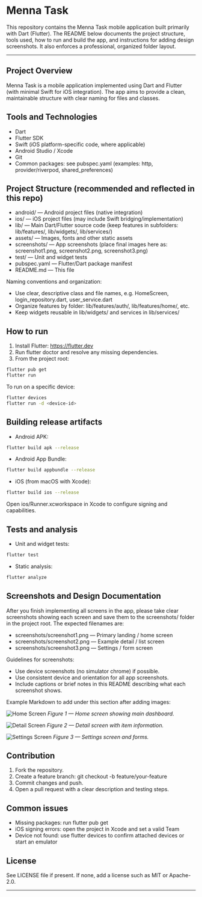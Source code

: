 # Menna Task

This repository contains the Menna Task mobile application built primarily with Dart (Flutter). The README below documents the project structure, tools used, how to run and build the app, and instructions for adding design screenshots. It also enforces a professional, organized folder layout.

---

## Project Overview

Menna Task is a mobile application implemented using Dart and Flutter (with minimal Swift for iOS integration). The app aims to provide a clean, maintainable structure with clear naming for files and classes.

## Tools and Technologies

- Dart
- Flutter SDK
- Swift (iOS platform-specific code, where applicable)
- Android Studio / Xcode
- Git
- Common packages: see pubspec.yaml (examples: http, provider/riverpod, shared_preferences)

## Project Structure (recommended and reflected in this repo)

- android/                — Android project files (native integration)
- ios/                    — iOS project files (may include Swift bridging/implementation)
- lib/                    — Main Dart/Flutter source code (keep features in subfolders: lib/features/, lib/widgets/, lib/services/)
- assets/                 — Images, fonts and other static assets
- screenshots/            — App screenshots (place final images here as: screenshot1.png, screenshot2.png, screenshot3.png)
- test/                   — Unit and widget tests
- pubspec.yaml            — Flutter/Dart package manifest
- README.md               — This file

Naming conventions and organization:
- Use clear, descriptive class and file names, e.g. HomeScreen, login_repository.dart, user_service.dart
- Organize features by folder: lib/features/auth/, lib/features/home/, etc.
- Keep widgets reusable in lib/widgets/ and services in lib/services/

## How to run

1. Install Flutter: https://flutter.dev
2. Run flutter doctor and resolve any missing dependencies.
3. From the project root:

```bash
flutter pub get
flutter run
```

To run on a specific device:

```bash
flutter devices
flutter run -d <device-id>
```

## Building release artifacts

- Android APK:

```bash
flutter build apk --release
```

- Android App Bundle:

```bash
flutter build appbundle --release
```

- iOS (from macOS with Xcode):

```bash
flutter build ios --release
```

Open ios/Runner.xcworkspace in Xcode to configure signing and capabilities.

## Tests and analysis

- Unit and widget tests:

```bash
flutter test
```

- Static analysis:

```bash
flutter analyze
```

## Screenshots and Design Documentation

After you finish implementing all screens in the app, please take clear screenshots showing each screen and save them to the screenshots/ folder in the project root. The expected filenames are:

- screenshots/screenshot1.png — Primary landing / home screen
- screenshots/screenshot2.png — Example detail / list screen
- screenshots/screenshot3.png — Settings / form screen

Guidelines for screenshots:
- Use device screenshots (no simulator chrome) if possible.
- Use consistent device and orientation for all app screenshots.
- Include captions or brief notes in this README describing what each screenshot shows.

Example Markdown to add under this section after adding images:

![Home Screen](screenshots/1.png)
*Figure 1 — Home screen showing main dashboard.*

![Detail Screen](screenshots/2.png)
*Figure 2 — Detail screen with item information.*

![Settings Screen](screenshots/3.png)
*Figure 3 — Settings screen and forms.*

## Contribution

1. Fork the repository.
2. Create a feature branch: git checkout -b feature/your-feature
3. Commit changes and push.
4. Open a pull request with a clear description and testing steps.

## Common issues

- Missing packages: run flutter pub get
- iOS signing errors: open the project in Xcode and set a valid Team
- Device not found: use flutter devices to confirm attached devices or start an emulator

## License

See LICENSE file if present. If none, add a license such as MIT or Apache-2.0.

---

